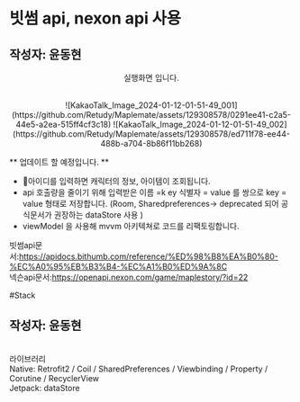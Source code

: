 # 빗썸 api, nexon api 사용 
## 작성자: 윤동현

<p align="center">
실행화면 입니다. <br/><br/>


<p align="center">
![KakaoTalk_Image_2024-01-12-01-51-49_001](https://github.com/Retudy/Maplemate/assets/129308578/0291ee41-c2a5-44e5-a2ea-515ff4cf3c18)
![KakaoTalk_Image_2024-01-12-01-51-49_002](https://github.com/Retudy/Maplemate/assets/129308578/ed711f78-ee44-488b-a704-8b86f11bb268)




** 업데이트 할 예정입니다. **<br/>
- 아이디를 입력하면 캐릭터의 정보, 아이템이 조회됩니다. </br>
- api 호출량을 줄이기 위해 입력받은 이름 =k ey 식별자 = value 를 쌍으로 key = value 형태로 저장합니다. (Room, Sharedpreferences-> deprecated 되어 공식문서가 권장하는 dataStore 사용 )<br/>
- viewModel 을 사용해 mvvm 아키텍쳐로 코드를 리팩토링합니다. <br/>

빗썸api문서:https://apidocs.bithumb.com/reference/%ED%98%B8%EA%B0%80-%EC%A0%95%EB%B3%B4-%EC%A1%B0%ED%9A%8C<br/>
넥슨api문서:https://openapi.nexon.com/game/maplestory/?id=22 <br/>

#Stack
## 작성자: 윤동현
<br/>
라이브러리 <br/>
Native: Retrofit2 / Coil / SharedPreferences / Viewbinding / Property / Corutine / RecyclerView </br>
Jetpack: dataStore
